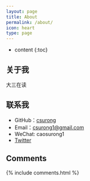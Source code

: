 ```yaml
---
layout: page
title: About
permalink: /about/
icon: heart
type: page
---
```


* content
{:toc}


## 关于我
大三在读


## 联系我

* GitHub：[csurong](https://github.com/csurong)
* Email：csurong1@gmail.com
* WeChat: caosurong1
* [Twitter](https://twitter.com/csurong1)


## Comments

{% include comments.html %}

